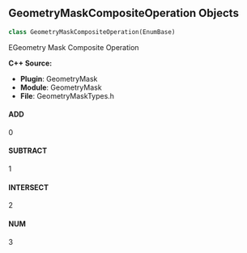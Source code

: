 ## GeometryMaskCompositeOperation Objects

```python
class GeometryMaskCompositeOperation(EnumBase)
```

EGeometry Mask Composite Operation

**C++ Source:**

- **Plugin**: GeometryMask
- **Module**: GeometryMask
- **File**: GeometryMaskTypes.h

<a id="unreal.GeometryMaskCompositeOperation.ADD"></a>

#### ADD

0

<a id="unreal.GeometryMaskCompositeOperation.SUBTRACT"></a>

#### SUBTRACT

1

<a id="unreal.GeometryMaskCompositeOperation.INTERSECT"></a>

#### INTERSECT

2

<a id="unreal.GeometryMaskCompositeOperation.NUM"></a>

#### NUM

3

<a id="unreal.NiagaraSimCacheAttributeCaptureMode"></a>
